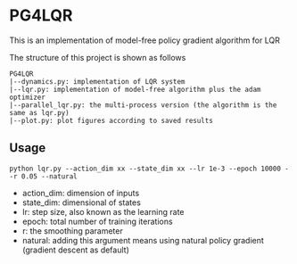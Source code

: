 # PG4LQR
This is an implementation of model-free policy gradient algorithm for LQR

The structure of this project is shown as follows

```
PG4LQR
|--dynamics.py: implementation of LQR system
|--lqr.py: implementation of model-free algorithm plus the adam optimizer
|--parallel_lqr.py: the multi-process version (the algorithm is the same as lqr.py)
|--plot.py: plot figures according to saved results
```

## Usage

```shell
python lqr.py --action_dim xx --state_dim xx --lr 1e-3 --epoch 10000 --r 0.05 --natural
```

- action_dim: dimension of inputs
- state_dim: dimensional of states
- lr: step size, also known as the learning rate
- epoch: total number of training iterations
- r: the smoothing parameter
- natural: adding this argument means using natural policy gradient (gradient descent as default)
